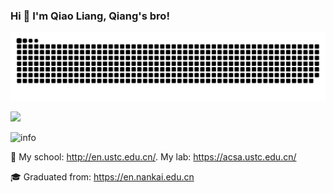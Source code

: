 
<!--
**qiaolian9/qiaolian9** is a ✨ _special_ ✨ repository because its `README.md` (this file) appears on your GitHub profile.

Here are some ideas to get you started:

- 🔭 I’m currently working on ...
- 🌱 I’m currently learning ...
- 👯 I’m looking to collaborate on ...
- 🤔 I’m looking for help with ...
- 💬 Ask me about ...
- 📫 How to reach me: ...
- 😄 Pronouns: ...
- ⚡ Fun fact: ...
-->
### Hi 👋 I'm Qiao Liang, Qiang's bro!

![snake](https://raw.githubusercontent.com/qiaolian9/qiaolian9/main/assets/github-contribution-grid-snake.svg)


![](https://github-profile-summary-cards.vercel.app/api/cards/profile-details?username=qiaolian9&theme=vue)


![info](https://github-readme-stats.vercel.app/api?username=qiaolian9&show_icons=true&count_private=true&hide=prs&theme=dark)


👯 My school: http://en.ustc.edu.cn/. My lab: https://acsa.ustc.edu.cn/

🎓 Graduated from: https://en.nankai.edu.cn
